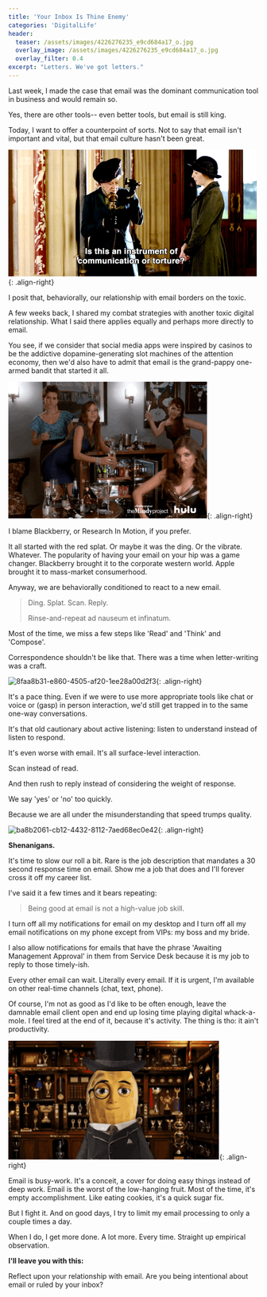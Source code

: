 ```yaml
---
title: 'Your Inbox Is Thine Enemy'
categories: 'DigitalLife'
header: 
  teaser: /assets/images/4226276235_e9cd684a17_o.jpg
  overlay_image: /assets/images/4226276235_e9cd684a17_o.jpg
  overlay_filter: 0.4
excerpt: "Letters. We've got letters."
---
```

Last week, I made the case that email was the dominant communication tool in business and would remain so.

Yes, there are other tools-- even better tools, but email is still king.

Today, I want to offer a counterpoint of sorts. Not to say that email isn't important and vital, but that email culture hasn't been great.

![0254d43e-6c35-4a12-acff-e138bc307b9b](/assets/images/0254d43e-6c35-4a12-acff-e138bc307b9b.gif){: .align-right}

I posit that, behaviorally, our relationship with email borders on the toxic.

A few weeks back, I shared my combat strategies with another toxic digital relationship. What I said there applies equally and perhaps more directly to email.

You see, if we consider that social media apps were inspired by casinos to be the addictive dopamine-generating slot machines of the attention economy, then we'd also have to admit that email is the grand-pappy one-armed bandit that started it all.

![50626783-9700-4726-8694-85c6f32fca1f](/assets/images/50626783-9700-4726-8694-85c6f32fca1f.gif){: .align-right}

I blame Blackberry, or Research In Motion, if you prefer.

It all started with the red splat. Or maybe it was the ding. Or the vibrate. Whatever. The popularity of having your email on your hip was a game changer. Blackberry brought it to the corporate western world. Apple brought it to mass-market consumerhood.

Anyway, we are behaviorally conditioned to react to a new email.

> Ding. Splat. Scan. Reply.
>
> Rinse-and-repeat ad nauseum et infinatum.

Most of the time, we miss a few steps like 'Read' and 'Think' and 'Compose'.

Correspondence shouldn't be like that. There was a time when letter-writing was a craft.

![8faa8b31-e860-4505-af20-1ee28a00d2f3](/assets/images/8faa8b31-e860-4505-af20-1ee28a00d2f3.gif){: .align-right}

It's a pace thing. Even if we were to use more appropriate tools like chat or voice or (gasp) in person interaction, we'd still get trapped in to the same one-way conversations.

It's that old cautionary about active listening: listen to understand instead of listen to respond.

It's even worse with email. It's all surface-level interaction.

Scan instead of read.

And then rush to reply instead of considering the weight of response.

We say 'yes' or 'no' too quickly.

Because we are all under the misunderstanding that speed trumps quality.

![ba8b2061-cb12-4432-8112-7aed68ec0e42](/assets/images/ba8b2061-cb12-4432-8112-7aed68ec0e42.gif){: .align-right}

**Shenanigans.**

It's time to slow our roll a bit. Rare is the job description that mandates a 30 second response time on email. Show me a job that does and I'll forever cross it off my career list.

I've said it a few times and it bears repeating:

> Being good at email is not a high-value job skill.

I turn off all my notifications for email on my desktop and I turn off all my email notifications on my phone except from VIPs: my boss and my bride.

I also allow notifications for emails that have the phrase 'Awaiting Management Approval' in them from Service Desk because it is my job to reply to those timely-ish.

Every other email can wait. Literally every email. If it is urgent, I'm available on other real-time channels (chat, text, phone).

Of course, I'm not as good as I'd like to be often enough, leave the damnable email client open and end up losing time playing digital whack-a-mole. I feel tired at the end of it, because it's activity. The thing is tho: it ain't productivity.

![a348f233-531f-4f37-b25d-d20107d921a7](/assets/images/a348f233-531f-4f37-b25d-d20107d921a7.gif){: .align-right}

Email is busy-work. It's a conceit, a cover for doing easy things instead of deep work. Email is the worst of the low-hanging fruit. Most of the time, it's empty accomplishment. Like eating cookies, it's a quick sugar fix.

But I fight it. And on good days, I try to limit my email processing to only a couple times a day.

When I do, I get more done. A lot more. Every time. Straight up empirical observation.

**I'll leave you with this:**

Reflect upon your relationship with email. Are you being intentional about email or ruled by your inbox?